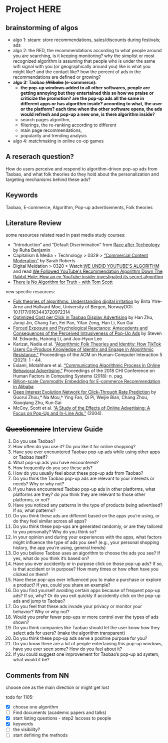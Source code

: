 # Project HERE

## brainstorming of algos

- algo 1: steam: store recommendations, sales/discounts during festivals; ads
- algo 2: the RED, the recommendations according to what people around you are searching, is it keeping monitoring? why the simplist or most recognized algorithm is assuming that people who is under the same wifi signal with you (or geographically around you) like is what you might like? and the contact like? how the percent of ads in the recommendations are defined or growing?
- **algo 3: Taobao ~~/Alibaba~~ (e-commerce):**
    - **the pop-up windows added to all other softwares, people are getting annoying but they entertained this so how we praise or criticize the promotion? are the pop-up ads all the same in different apps or has algorithm inside? according to what, the user or the platform? each time when the other software opens, the ads would refresh and pop-up a new one, is there algorithm inside?**
    - search pages algorithm,
    - filterings, the re-ranking according to different
    - main page recommendations,
    - popularity and trending analysis
- algo 4: matchmaking in online co-op games

## A reserach question?
How do users perceive and respond to algorithm-driven pop-up ads from Taobao, and what folk theories do they hold about the personalization and targeting mechanisms behind these ads?

## Keywords
Taobao, E-commerce, Algorithm, Pop-up advertisements, Folk theories

## Literature Review
some resources related read in past media study courses:
- “Introduction” and “Default Discrimination” from [Race after Technology ](https://brightspace.nyu.edu/d2l/le/lessons/262179/topics/8324390) by Ruha Benjamin
- Capitalism & Media + Technology > 0329 > [“Commercial Content Moderation”](https://brightspace.nyu.edu/d2l/le/lessons/262179/topics/8324160) by Sarah Roberts
- Digital Meidation > 0320 > Watch:[WE UNDID YOUTUBE'S ALGORITHM](https://www.youtube.com/watch?v=L9zBG6i6rFQ) and read [We Followed YouTube's Recommendation Algorithm Down The Rabbit Hole: How an ex-YouTube insider investigated its secret algorithm](https://www.buzzfeednews.com/article/carolineodonovan/down-youtubes-recommendation-rabbithole)
- [There is No Algorithm for Truth - with Tom Scott](https://www.youtube.com/watch?v=leX541Dr2rU)

new specific resources:
- [Folk theories of algorithms: Understanding digital irritation](chrome-extension://efaidnbmnnnibpcajpcglclefindmkaj/https://journals.sagepub.com/doi/pdf/10.1177/0163443720972314) by Brita Ytre-Arne and Hallvard Moe, University of Bergen, NorwayDOI: 10.1177/0163443720972314
- [Optimized Cost per Click in Taobao Display Advertising](chrome-extension://efaidnbmnnnibpcajpcglclefindmkaj/https://arxiv.org/pdf/1703.02091) by Han Zhu, Junqi Jin, Chang Tan, Fei Pan, Yifan Zeng, Han Li, Kun Gai
- [Forced Exposure and Psychological Reactance: Antecedents and Consequences of the Perceived Intrusiveness of Pop-Up Ads](chrome-extension://efaidnbmnnnibpcajpcglclefindmkaj/https://interruptions.net/literature/Edwards-JOA02.pdf) by Steven M. Edwards, Hairong Li, and Joo-Hyun Lee 
- Karizat, Nadia et al. [“Algorithmic Folk Theories and Identity: How TikTok Users Co-Produce Knowledge of Identity and Engage in Algorithmic Resistance.”](https://www.semanticscholar.org/paper/Algorithmic-Folk-Theories-and-Identity%3A-How-TikTok-Karizat-Delmonaco/6f00a94d07ad0b790df6d9d9f061efcfbf4c45da) Proceedings of the ACM on Human-Computer Interaction 5 (2021): 1 - 44.
- Eslami, Motahhare et al. [“Communicating Algorithmic Process in Online Behavioral Advertising.”](https://www.semanticscholar.org/paper/Communicating-Algorithmic-Process-in-Online-Eslami-Kumaran/5fe18d35bad4238b80a99ec8c4b98aca99a7e389) Proceedings of the 2018 CHI Conference on Human Factors in Computing Systems (2018): n. pag.
- [Billion-scale Commodity Embedding for E-commerce Recommendation in Alibaba](chrome-extension://efaidnbmnnnibpcajpcglclefindmkaj/https://arxiv.org/pdf/1803.02349)
- [Deep Interest Evolution Network for Click-Through Rate Prediction](https://www.semanticscholar.org/paper/Deep-Interest-Evolution-Network-for-Click-Through-Zhou-Mou/70d5ceb59118334e1a6eed33a149234413147b92) by Guorui Zhou,* Na Mou,† Ying Fan, Qi Pi, Weijie Bian, Chang Zhou, Xiaoqiang Zhu, Kun Gai
- McCoy, Scott et al. [“A Study of the Effects of Online Advertising: A Focus on Pop-Up and In-Line Ads.”](https://www.semanticscholar.org/paper/A-Study-of-the-Effects-of-Online-Advertising%3A-A-on-McCoy-Everard/ad13d3feec97c378a8c075096d318b028e1a7f9e) (2004).

## ~~Questionnaire~~ Interview Guide
1. Do you use Taobao? 
1. How often do you use it? Do you like it for online shopping?
1. Have you ever encountered Taobao pop-up ads while using other apps or Taobao itself?
2. What pop-up ads you have encountered?
3. How frequently do you see these ads? 
4. How do you usually feel about these pop-up ads from Taobao? 
5.  Do you think the Taobao pop-up ads are relevant to your interests or needs? Why or why not?
6. If you have encountered Taobao pop-up ads in other platforms, what platforms are they? do you think they are relevant to those other platforms, or not?
7. Have you noticed any patterns in the type of products being advertised? If so, what patterns?
8. Do you think these ads are different based on the apps you’re using, or do they feel similar across all apps?
9. Do you think these pop-ups are generated randomly, or are they tailored to you personally? Why do you think so?
10. In your opinion and during your experiences with the apps, what factors might influence the type of ads you see? (e.g., your personal shopping history, the app you’re using, general trends)
11. Do you believe Taobao uses an algorithm to choose the ads you see? If yes, what do you think it’s based on?
12. Have you ever accidently or in purpose click on those pop-up ads? If so, is that accident or in purpose? How many times or how often have you clicked on them? 
13. Have these pop-ups ever influenced you to make a purchase or explore a product? If yes, could you share an example?
14. Do you find yourself avoiding certain apps because of frequent pop-up ads? If so, why? Or do you exit quickly if accidently click on the pop-up ads and jump to Taobao?
15. Do you feel that these ads invade your privacy or monitor your behavior? Why or why not?
16. Would you prefer fewer pop-ups or more control over the types of ads shown?
17. Do you think companies like Taobao should let the user know how they select ads for users? (make the algorithm transparent)
18. Do you think these pop-up ads serve a positive purpose for you?
19. Do you know there are a lot of people entertaining this pop-up windows, have you ever seen some? How do you feel about it?
20. If you could suggest one improvement for Taobao’s pop-up ad system, what would it be?

## Comments from NN

choose one as the main direction or might get lost


todo for 1105:
- [x]  choose one algorithm
- [ ]  Find documents (academic papers and talks)
- [x]  start listing questions - step2 !access to people
- [x]  keywords
- [ ]  the visibility?
- [ ]  start defining the methods